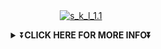 <div align="center">
<a href="https://bit.ly/Raganork"><img src="https://fontmeme.com/permalink/220111/b87c9082576f977f44e3140bb6fb8287.png" alt="s_k_l_1.1" border="0"></a>

<p>  
<p>  
<p>  
<p>  
<p>  
<p>  
<p>  
  
  <details>
    <summary>⏬<b>CLICK HERE FOR MORE INFO⏬</b></summary>

<br>
    <br>
    
[![Typing SVG](https://readme-typing-svg.herokuapp.com?font=Bomber+Escort&color=F70000&size=30&lines=Killadism+never+ends)](https://bit.ly/3lC8I7t)


  [![SOURAVKL11](https://github.com/Platane/snk/raw/output/github-contribution-grid-snake.svg)](https://bit.ly/2XqQKMU)

    
<div align="left">

    
- 😜 I’m Sourav, 15 years old
- 🔭 I’m currently working on [Raganork bot](https://github.com/souravkl11/Raganork)
- 🌱 I’m currently learning node js
- 👯 I’m looking to collaborate on nobody
- 💬 Ask me about anything. I don't know anything
- 📫 How to reach me: [Whatsapp group](https://chat.whatsapp.com/ClnLdmPpRh1BjtAY86njhN), [Instagram](https://www.instagram.com/sourav_kl11/)
-->
